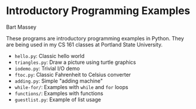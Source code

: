 # Introductory Programming Examples
Bart Massey

These programs are introductory programming examples in
Python. They are being used in my CS 161 classes at Portland
State University.

* `hello.py`: Classic hello world
* `triangles.py`: Draw a picture using turtle graphics
* `iodemo.py`: Trivial I/O demo
* `ftoc.py`: Classic Fahrenheit to Celsius converter
* `adding.py`: Simple "adding machine"
* `while-for/`: Examples with `while` and `for` loops
* `functions/`: Examples with functions
* `guestlist.py`: Example of list usage
